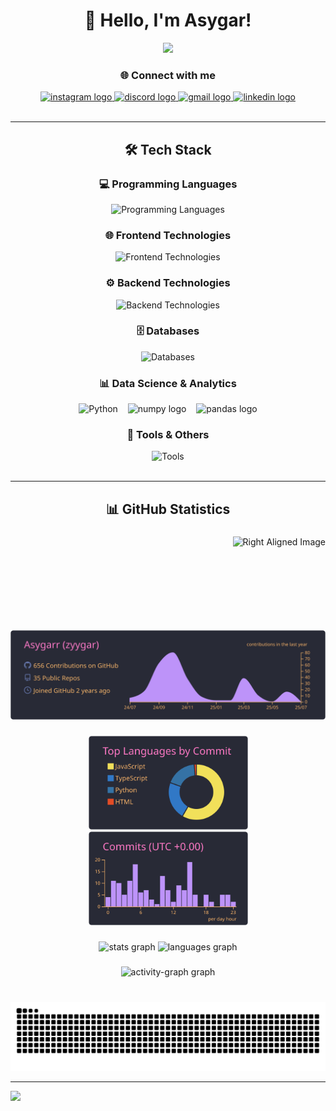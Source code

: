 <div align="center">
  
# 👋 Hello, I'm Asygar!

<div align="center">
  <img src="https://readme-typing-svg.herokuapp.com/?lines=Full-Stack+Developer;Software+Engineer;Tech+Enthusiast;Always+Learning!&font=Fira%20Code&center=true&width=440&height=45&color=9A9FDF&vCenter=true&size=22">
</div>

### 🌐 Connect with me

<div align="center">
  <a href="https://www.instagram.com/sy.garr/" target="_blank">
    <img src="https://img.shields.io/static/v1?message=Instagram&logo=instagram&label=&color=E4405F&logoColor=white&labelColor=&style=for-the-badge" height="35" alt="instagram logo"  />
  </a>
  <a href="https://discord.com/users/saichi27_" target="_blank">
    <img src="https://img.shields.io/static/v1?message=Discord&logo=discord&label=&color=7289DA&logoColor=white&labelColor=&style=for-the-badge" height="35" alt="discord logo"  />
  </a>
  <a href="mailto:muhammad.asygar@student.unismuh.ac.id" target="_blank">
    <img src="https://img.shields.io/static/v1?message=Gmail&logo=gmail&label=&color=D14836&logoColor=white&labelColor=&style=for-the-badge" height="35" alt="gmail logo"  />
  </a>
  <a href="https://www.linkedin.com/in/asygar" target="_blank">
    <img src="https://img.shields.io/static/v1?message=LinkedIn&logo=linkedin&label=&color=0077B5&logoColor=white&labelColor=&style=for-the-badge" height="35" alt="linkedin logo"  />
  </a>
</div>

<br>

---

## 🛠️ Tech Stack

### 💻 Programming Languages

<div align="center">
  <img src="https://skillicons.dev/icons?i=java,js,ts,py" alt="Programming Languages" />
</div>

### 🌐 Frontend Technologies

<div align="center">
  <img src="https://skillicons.dev/icons?i=react,nextjs,html,css" alt="Frontend Technologies" />
</div>

### ⚙️ Backend Technologies

<div align="center">
  <img src="https://skillicons.dev/icons?i=nodejs,nestjs,express" alt="Backend Technologies" />
</div>

### 🗄️ Databases

<div align="center">
  <img src="https://skillicons.dev/icons?i=postgresql,mysql" alt="Databases" />
</div>

### 📊 Data Science & Analytics

<div align="center">
  <img src="https://skillicons.dev/icons?i=python" alt="Python" />
  <img width="8" />
  <img src="https://cdn.jsdelivr.net/gh/devicons/devicon/icons/numpy/numpy-original.svg" height="48" alt="numpy logo" />
  <img width="8" />
  <img src="https://cdn.jsdelivr.net/gh/devicons/devicon/icons/pandas/pandas-original.svg" height="48" alt="pandas logo" />
</div>

### 🔧 Tools & Others

<div align="center">
  <img src="https://skillicons.dev/icons?i=git,github,postman,vscode" alt="Tools" />
</div>

<br>

---

## 📊 GitHub Statistics</div>

###

<div align="center">
  <img align="right" src="./image/bocchi.gif" alt="Right Aligned Image" height="150" />
  <div align="center">
    <img src="https://raw.githubusercontent.com/Asygarr/stats/master/profile-summary-card-output/dracula/0-profile-details.svg" width="530" alt="Profile Details Graph" />
  </div>
</div>

###

<div align="center">
  <img src="https://raw.githubusercontent.com/Asygarr/stats/master/profile-summary-card-output/dracula/2-most-commit-language.svg" height="150" alt="stats graph"  />
  <img src="https://raw.githubusercontent.com/Asygarr/stats/master/profile-summary-card-output/dracula/4-productive-time.svg" height="150" alt="languages graph"  />
</div>

###

<div align="center">
  <img src="https://github-readme-stats.vercel.app/api?username=asygarr&hide_title=false&hide_rank=false&show_icons=true&include_all_commits=true&count_private=true&disable_animations=false&theme=dracula&locale=en&hide_border=false" height="150" alt="stats graph"  />
  <img src="https://github-readme-stats.vercel.app/api/top-langs?username=asygarr&locale=en&hide_title=false&layout=compact&card_width=320&langs_count=5&theme=dracula&hide_border=false" height="150" alt="languages graph"  />
</div>

###

<div align="center">
  <img src="https://github-readme-activity-graph.vercel.app/graph?username=asygarr&radius=16&theme=redical&area=true&order=5" height="300" alt="activity-graph graph"  />
</div>

###

<br clear="both">

<img src="https://raw.githubusercontent.com/asygarr/asygarr/output/snake.svg" alt="Snake animation" />

---

[![](https://visitcount.itsvg.in/api?id=Asygarr&icon=0&color=0)](https://visitcount.itsvg.in)

###
